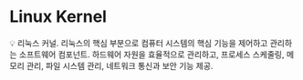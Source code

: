 # Linux Kernel

<aside>
💡 리눅스 커널.
리눅스의 핵심 부분으로 컴퓨터 시스템의 핵심 기능을 제어하고 관리하는 소프트웨어 컴포넌트.
하드웨어 자원을 효율적으로 관리하고, 프로세스 스케줄링, 메모리 관리, 파일 시스템 관리, 네트워크 통신과 보안 기능 제공.

</aside>